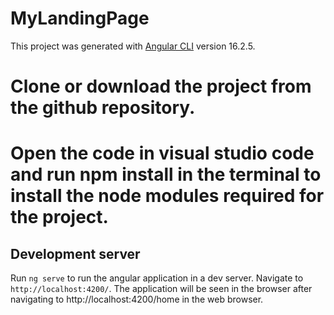 # MyLandingPage

This project was generated with [Angular CLI](https://github.com/angular/angular-cli) version 16.2.5.

# Clone or download the project from the github repository.

# Open the code in visual studio code and run npm install in the terminal to install the node modules required for the project.

## Development server

Run `ng serve` to run the angular application in a dev server. Navigate to `http://localhost:4200/`. The application will be seen in the browser after navigating to http://localhost:4200/home in the web browser.




